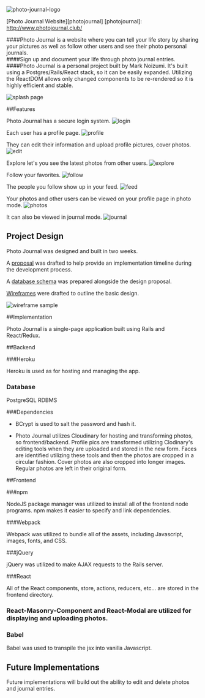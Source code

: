![photo-journal-logo]

[Photo Journal Website][photojournal]
[photojournal]: http://www.photojournal.club/

####Photo Journal is a website where you can tell your life story by sharing your pictures as well as follow other users and see their photo personal journals.  
####Sign up and document your life through photo journal entries.  
####Photo Journal is a personal project built by Mark Noizumi.  It's built using a Postgres/Rails/React stack, so it can be easily expanded.  Utilizing the ReactDOM allows only changed components to be re-rendered so it is highly efficient and stable.  

![splash page]

##Features

Photo Journal has a secure login system.
![login]

Each user has a profile page.
![profile]

They can edit their information and upload profile pictures, cover photos.
![edit] 

Explore let's you see the latest photos from other users.
![explore]

Follow your favorites.
![follow]

The people you follow show up in your feed.
![feed]

Your photos and other users can be viewed on your profile page in photo mode.
![photos]

It can also be viewed in journal mode.
![journal]


## Project Design

Photo Journal was designed and built in two weeks.

A [proposal][proposal] was drafted to help provide an implementation timeline during the development process.

A [database schema][schema] was prepared alongside the design proposal.

[Wireframes][wireframes] were drafted to outline the basic design.  

![wireframe sample]


##Implementation

Photo Journal is a single-page application built using Rails and React/Redux.  

##Backend

###Heroku

Heroku is used as for hosting and managing the app.  

### Database

PostgreSQL RDBMS

###Dependencies

- BCrypt is used to salt the password and hash it.  

- Photo Journal utilizes Cloudinary for hosting and transforming photos, so frontend/backend.  Profile pics are transformed utilizing Clodinary's editing tools when they are uploaded and stored in the new form. Faces are identified utilizing these tools and then the photos are cropped in a circular fashion.  Cover photos are also cropped into longer images.  Regular photos are left in their original form.  


##Frontend  

###npm

NodeJS package manager was utilized to install all of the frontend node programs.  npm makes it easier to specify and link dependencies.

###Webpack

Webpack was utilized to bundle all of the assets, including Javascript, images, fonts, and CSS.  

###jQuery

jQuery was utilized to make AJAX requests to the Rails server.  

###React

All of the React components, store, actions, reducers, etc... are stored in the frontend directory.  


### React-Masonry-Component and React-Modal are utilized for displaying and uploading photos.  

### Babel

Babel was used to transpile the jsx into vanilla Javascript.  



## Future Implementations

Future implementations will build out the ability to edit and delete photos and journal entries.  


[photo-journal-logo]: http://res.cloudinary.com/dseky3p5e/image/upload/v1484119573/v8_c5rdfy.png
[splash page]: ./docs/images/Splash.png "Photo Journal splash page"
[login]: ./docs/images/login.png
[profile]: ./docs/images/profile.png
[edit]: ./docs/images/edit.png
[explore]: ./docs/images/explore.png
[follow]: ./docs/images/follow.png
[feed]: ./docs/images/feed.png
[photos]: ./docs/images/photos.png
[journal]: ./docs/images/journal.png
[proposal]: ./docs/README.md
[schema]: ./docs/schema.md
[wireframes]: ./docs/wireframes
[wireframe sample]: ./docs/wireframes/Splash.png
